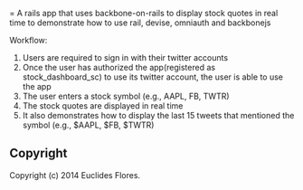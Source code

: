 = A rails app that uses backbone-on-rails to display stock quotes in real time to demonstrate how to use rail, devise, omniauth and backbonejs 

Workflow:

1. Users are required to sign in with their twitter accounts
2. Once the user has authorized the app(registered as stock_dashboard_sc) to use its twitter account, the user is able to use the app
3. The user enters a stock symbol (e.g., AAPL, FB, TWTR)  
4. The stock quotes are displayed in real time
5. It also demonstrates how to display the last 15 tweets that mentioned the symbol (e.g., $AAPL, $FB, $TWTR)


## Copyright
Copyright (c) 2014 Euclides Flores.



